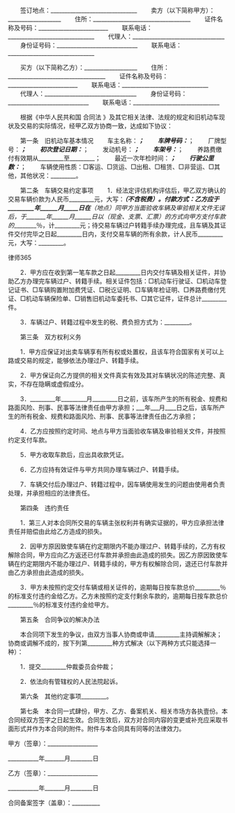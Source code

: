 
 


　　签订地点：_______________________________
　　卖方（以下简称甲方）：___________________
　　住所：___________________________________
　　证件名称及号码：_________________________
　　联系电话：_______________________________
　　代理人：_________________________________
　　身份证号码：_____________________________
　　联系电话：_______________________________
 
　　买方（以下简称乙方）：___________________
　　住所：___________________________________
　　证件名称及号码：_________________________
　　联系电话：_______________________________
　　代理人：_________________________________
　　身份证号码：_____________________________
　　联系电话：_______________________________
 
　　根据《中华人民共和国
合同法
》及其它相关法律、法规的规定和旧机动车现状及交易的实际情况，经甲乙双方协商一致，达成如下协议：
 
　　第一条　旧机动车基本情况
　　车主名称：_________；
　　车牌号码：_________；
　　厂牌型号：_________；
　　初次登记日期：_________；
　　发动机号：_________；
　　车架号：_________；
　　养路费缴付有效期从_________至_________；
　　最近一次年检时间：_________；
　　行驶公里数：_________；
　　车辆使用性质：□客运、□货运、□出租、□租赁、□非营运、□其他，其他状况：_________。
 
　　第二条　车辆交易约定事项
　　1．经法定评估机构评估后，甲乙双方确认的交易车辆价款为人民币_________元，大写：_________（不含税费）。付款方式：乙方应于_________年______月_____日在________（地点）同甲方当面验收车辆及审验相关文件无误后，于_______年______月______日以（现金、支票、汇票）的方式向甲方支付车款的_________％，计_________元；待交易车辆过户转籍手续办理完成，且车辆及其证件交付完毕之日起_________日内，支付交易车辆的所有余款，计人民币_________元，大写：_________。




 
律师365






　　2．甲方应在收到第一笔车款之日起_________日内交付车辆及相关证件，并协助乙方办理完车辆过户、转籍手续。相关证件包括：□机动车行驶证、□机动车登记证书、□车辆购置附加费凭证、□税讫证明、□车辆年检证明、□养路费缴付凭证、□机动车辆保险单、□销售旧机动车委托书、□其它证件，证件总计_________件。

　　3．车辆过户、转籍过程中发生的税、费负担方式为：_________。

 

　　第三条　双方权利义务

　　1．甲方应保证对出卖车辆享有所有权或处置权，且该车符合国家有关可以上路或交易的规定，能够依法办理过户、转籍手续。

　　2．甲方保证向乙方提供的相关文件真实有效及其对车辆状况的陈述完整、真实，不存在隐瞒或虚假成分。

　　3．_________年_________月_________日之前，该车所产生的所有税金、规费和路面风险、刑事、民事等法律责任由甲方承担；___年___月____日之后，该车所产生的所有税金、规费和路面风险、刑事、民事等法律责任由乙方承担；

　　4．乙方应按照约定时间、地点与甲方当面验收车辆及审验相关文件，并按照约定支付车款。

　　5．甲方收取车款后，应出具收款凭证。

　　6．乙方应持有效证件与甲方共同办理车辆过户、转籍手续。

　　7．车辆交付后办理过户、转籍过程中，因车辆使用发生的问题由使用者负责处理，并承担相应的法律责任。

 

　　第四条　违约责任

　　1．第三人对本合同所交易的车辆主张权利并有确实证据的，甲方应承担法律责任并赔偿由此给乙方造成的损失。

　　2．因甲方原因致使车辆在约定期限内不能办理过户、转籍手续的，乙方有权解除合同，甲方应向乙方返还已付车款并承担由此造成的损失。因乙方原因致使车辆在约定期限内不能办理过户、转籍手续的，甲方有权解除合同，退还已付车款并由乙方承担由此造成的损失。

　　3．甲方未按照约定交付车辆或相关证件的，逾期每日按车款总价_________％的标准支付违约金给乙方。乙方未按照约定支付剩余车款的，逾期每日按车款总价_________％的标准支付违约金给甲方。

 

　　第五条　合同争议的解决办法

　　本合同项下发生的争议，由双方当事人协商或申请_________主持调解解决；协商或调解不成的，按下列第_________种方式解决（以下两种方式只能选择一种）：

　　1．提交_________仲裁委员会仲裁；

　　2．依法向有管辖权的人民法院起诉。

 

　　第六条　其他约定事项_________。

 

　　第七条　本合同一式肆份，甲方、乙方、备案机关、相关市场方各执壹份。本合同经双方签字之日起生效。合同生效后，双方对合同内容的变更或补充应采取书面形式并作为本合同的附件。附件与本合同具有同等的法律效力。




 



 甲方（签章）：__________________
 
___________年_______月________日
 
乙方（签章）：__________________
 
___________年_______月________日
 
合同备案签字（盖章）：__________
 

 
 

 
 
 
  
 
  
 
   


   
 

   


   


   
 
 
  
 
 
 

